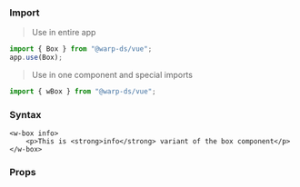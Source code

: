 ### Import

> Use in entire app

```js
import { Box } from "@warp-ds/vue";
app.use(Box);
```

> Use in one component and special imports

```js
import { wBox } from "@warp-ds/vue";
```

### Syntax

```vue
<w-box info>
    <p>This is <strong>info</strong> variant of the box component</p>
</w-box>
```

### Props

<api-table type=vue component="Box" />

